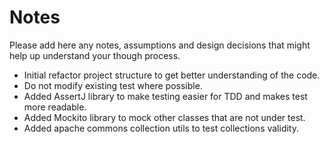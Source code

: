 # Notes

Please add here any notes, assumptions and design decisions that might help up understand your though process.
- Initial refactor project structure to get better understanding of the code.
- Do not modify existing test where possible.
- Added AssertJ library to make testing easier for TDD and makes test more readable.
- Added Mockito library to mock other classes that are not under test.
- Added apache commons collection utils to test collections validity.